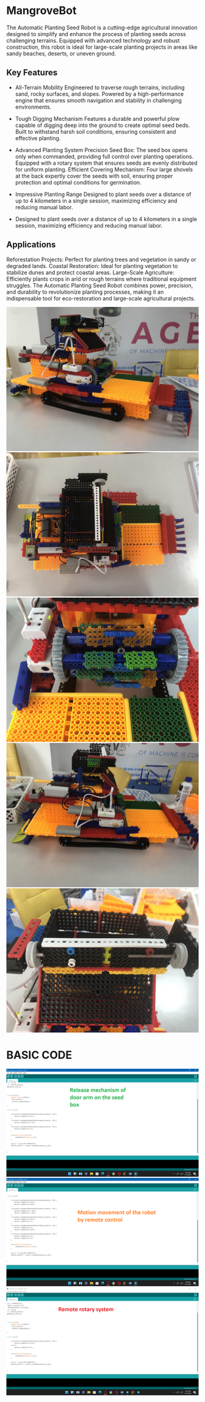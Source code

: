 # MangroveBot
The Automatic Planting Seed Robot is a cutting-edge agricultural innovation designed to simplify and enhance the process of planting seeds across challenging terrains. Equipped with advanced technology and robust construction, this robot is ideal for large-scale planting projects in areas like sandy beaches, deserts, or uneven ground.
## Key Features

- All-Terrain Mobility
Engineered to traverse rough terrains, including sand, rocky surfaces, and slopes.
Powered by a high-performance engine that ensures smooth navigation and stability in challenging environments.
-  Tough Digging Mechanism
Features a durable and powerful plow capable of digging deep into the ground to create optimal seed beds.
Built to withstand harsh soil conditions, ensuring consistent and effective planting.

- Advanced Planting System
Precision Seed Box:
The seed box opens only when commanded, providing full control over planting operations.
Equipped with a rotary system that ensures seeds are evenly distributed for uniform planting.
Efficient Covering Mechanism:
Four large shovels at the back expertly cover the seeds with soil, ensuring proper protection and optimal conditions for germination.
- Impressive Planting Range
Designed to plant seeds over a distance of up to 4 kilometers in a single session, maximizing efficiency and reducing manual labor.
- Designed to plant seeds over a distance of up to 4 kilometers in a single session, maximizing efficiency and reducing manual labor.
## Applications
Reforestation Projects: Perfect for planting trees and vegetation in sandy or degraded lands.
Coastal Restoration: Ideal for planting vegetation to stabilize dunes and protect coastal areas.
Large-Scale Agriculture: Efficiently plants crops in arid or rough terrains where traditional equipment struggles.
The Automatic Planting Seed Robot combines power, precision, and durability to revolutionize planting processes, making it an indispensable tool for eco-restoration and large-scale agricultural projects.

![demo](https://github.com/picard587/MangroveBot/blob/main/A.jpg?raw=true)
![demo](https://github.com/picard587/MangroveBot/blob/main/B.jpg?raw=true)
![demo](https://github.com/picard587/MangroveBot/blob/main/C.jpg?raw=true)
![demo](https://github.com/picard587/MangroveBot/blob/main/D.jpg?raw=true)
![demo](https://github.com/picard587/MangroveBot/blob/main/E.jpg?raw=true)
# BASIC CODE
![demo](https://github.com/picard587/MangroveBot/blob/main/releses%20mechanism.png2.png?raw=true)
![demo](https://github.com/picard587/MangroveBot/blob/main/remote%20control.png?raw=true)
![demo](https://github.com/picard587/MangroveBot/blob/main/rotary%20system.png?raw=true)






